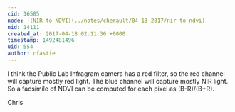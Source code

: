 ```yaml
---
cid: 16585
node: ![NIR to NDVI](../notes/cherault/04-13-2017/nir-to-ndvi)
nid: 14111
created_at: 2017-04-18 02:11:36 +0000
timestamp: 1492481496
uid: 554
author: cfastie
---
```


I think the Public Lab Infragram camera has a red filter, so the red channel will capture mostly red light. The blue channel will capture mostly NIR light. So a facsimile of NDVI can be computed for each pixel as (B-R)/(B+R). 

Chris